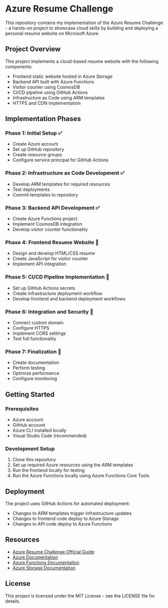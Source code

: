 # Azure Resume Challenge

This repository contains my implementation of the Azure Resume Challenge - a hands-on project to showcase cloud skills by building and deploying a personal resume website on Microsoft Azure.

## Project Overview

This project implements a cloud-based resume website with the following components:
- Frontend static website hosted in Azure Storage
- Backend API built with Azure Functions
- Visitor counter using CosmosDB
- CI/CD pipeline using GitHub Actions
- Infrastructure as Code using ARM templates
- HTTPS and CDN implementation

## Implementation Phases

### Phase 1: Initial Setup ✅
- Create Azure account
- Set up GitHub repository
- Create resource groups
- Configure service principal for GitHub Actions

### Phase 2: Infrastructure as Code Development ✅
- Develop ARM templates for required resources
- Test deployments
- Commit templates to repository

### Phase 3: Backend API Development ✅
- Create Azure Functions project
- Implement CosmosDB integration
- Develop visitor counter functionality

### Phase 4: Frontend Resume Website 🔄
- Design and develop HTML/CSS resume
- Create JavaScript for visitor counter
- Implement API integration

### Phase 5: CI/CD Pipeline Implementation 🔄
- Set up GitHub Actions secrets
- Create infrastructure deployment workflow
- Develop frontend and backend deployment workflows

### Phase 6: Integration and Security 🔄
- Connect custom domain
- Configure HTTPS
- Implement CORS settings
- Test full functionality

### Phase 7: Finalization 🔄
- Create documentation
- Perform testing
- Optimize performance
- Configure monitoring

## Getting Started

### Prerequisites
- Azure account
- GitHub account
- Azure CLI installed locally
- Visual Studio Code (recommended)

### Development Setup
1. Clone this repository
2. Set up required Azure resources using the ARM templates
3. Run the frontend locally for testing
4. Run the Azure Functions locally using Azure Functions Core Tools

## Deployment

The project uses GitHub Actions for automated deployment:
- Changes to ARM templates trigger infrastructure updates
- Changes to frontend code deploy to Azure Storage
- Changes to API code deploy to Azure Functions

## Resources

- [Azure Resume Challenge Official Guide](https://github.com/madebygps/cloud-resume-challenge)
- [Azure Documentation](https://docs.microsoft.com/en-us/azure/)
- [Azure Functions Documentation](https://docs.microsoft.com/en-us/azure/azure-functions/)
- [Azure Storage Documentation](https://docs.microsoft.com/en-us/azure/storage/)

## License

This project is licensed under the MIT License - see the LICENSE file for details.